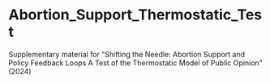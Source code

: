 # Abortion_Support_Thermostatic_Test
Supplementary material for "Shifting the Needle: Abortion Support and Policy Feedback Loops A Test of the Thermostatic Model of Public Opinion" (2024)
